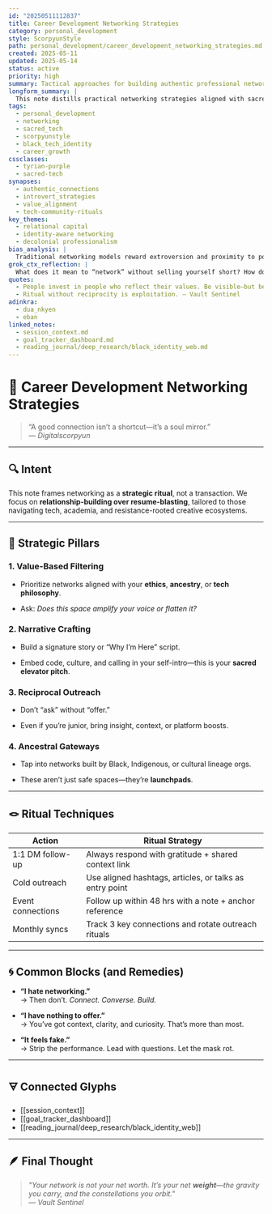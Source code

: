 ```yaml
---
id: "20250511112837"
title: Career Development Networking Strategies
category: personal_development
style: ScorpyunStyle
path: personal_development/career_development_networking_strategies.md
created: 2025-05-11
updated: 2025-05-14
status: active
priority: high
summary: Tactical approaches for building authentic professional networks, particularly for underrepresented communities in tech, academia, and sacred-tech spaces.
longform_summary: |
  This note distills practical networking strategies aligned with sacred-tech ethics, community values, and skill advancement goals. It maps intentional outreach techniques, social capital building, and identity-centered connection rituals into a personal development framework that resists extractive careerism while advancing knowledge sovereignty.
tags:
  - personal_development
  - networking
  - sacred_tech
  - scorpyunstyle
  - black_tech_identity
  - career_growth
cssclasses:
  - tyrian-purple
  - sacred-tech
synapses:
  - authentic_connections
  - introvert_strategies
  - value_alignment
  - tech-community-rituals
key_themes:
  - relational capital
  - identity-aware networking
  - decolonial professionalism
bias_analysis: |
  Traditional networking models reward extroversion and proximity to power. This framework reorients networking toward relational equity, cultural fluency, and code-ritual integrity.
grok_ctx_reflection: |
  What does it mean to “network” without selling yourself short? How do we build bridges without becoming the road?
quotes:
  - People invest in people who reflect their values. Be visible—but be you. – Digitalscorpyun
  - Ritual without reciprocity is exploitation. – Vault Sentinel
adinkra:
  - dua_nkyen
  - eban
linked_notes:
  - session_context.md
  - goal_tracker_dashboard.md
  - reading_journal/deep_research/black_identity_web.md
---
```

# 🧿 Career Development Networking Strategies

> “A good connection isn’t a shortcut—it’s a soul mirror.”  
> — _Digitalscorpyun_

---

## 🔍 Intent

This note frames networking as a **strategic ritual**, not a transaction. We focus on **relationship-building over resume-blasting**, tailored to those navigating tech, academia, and resistance-rooted creative ecosystems.

---

## 🧰 Strategic Pillars

### 1. **Value-Based Filtering**

- Prioritize networks aligned with your **ethics**, **ancestry**, or **tech philosophy**.
    
- Ask: _Does this space amplify your voice or flatten it?_
    

### 2. **Narrative Crafting**

- Build a signature story or “Why I’m Here” script.
    
- Embed code, culture, and calling in your self-intro—this is your **sacred elevator pitch**.
    

### 3. **Reciprocal Outreach**

- Don’t “ask” without “offer.”
    
- Even if you’re junior, bring insight, context, or platform boosts.
    

### 4. **Ancestral Gateways**

- Tap into networks built by Black, Indigenous, or cultural lineage orgs.
    
- These aren’t just safe spaces—they’re **launchpads**.
    

---

## 🪢 Ritual Techniques

|Action|Ritual Strategy|
|---|---|
|1:1 DM follow-up|Always respond with gratitude + shared context link|
|Cold outreach|Use aligned hashtags, articles, or talks as entry point|
|Event connections|Follow up within 48 hrs with a note + anchor reference|
|Monthly syncs|Track 3 key connections and rotate outreach rituals|

---

## 🌀 Common Blocks (and Remedies)

- **“I hate networking.”**  
    → Then don’t. _Connect. Converse. Build._
    
- **“I have nothing to offer.”**  
    → You’ve got context, clarity, and curiosity. That’s more than most.
    
- **“It feels fake.”**  
    → Strip the performance. Lead with questions. Let the mask rot.
    
---
## 🜃 Connected Glyphs

- [[session_context]]
- [[goal_tracker_dashboard]]
- [[reading_journal/deep_research/black_identity_web]]

---

## 🪶 Final Thought

> _"Your network is not your net worth. It’s your net **weight**—the gravity you carry, and the constellations you orbit."_  
> — _Vault Sentinel_